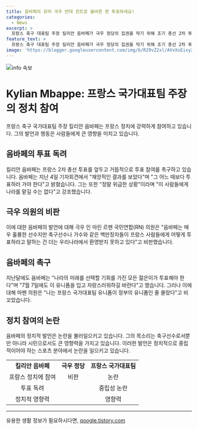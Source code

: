 ```yaml
---
title: 음바페의 유머 극우 반대 힌트로 올바른 편 투표하세요!
categories:
  - News
excerpt: >
  프랑스 축구 대표팀 주장 킬리안 음바페가 극우 정당의 집권을 막기 위해 조기 총선 2차 투표 참여를 촉구했다. 유로 2024 대회를 앞둔 음바페는 재앙적인 결과를 우려하며 투표 참여를 호소했고, 이에 극우 의원은 음바페의 발언을 비판했다. 음바페는 청소년들에게 투표 참여를 촉구하며 정치적 입장을 선언하고, 이에 대한 논란이 계속되고 있다.
feature_text: >
  프랑스 축구 대표팀 주장 킬리안 음바페가 극우 정당의 집권을 막기 위해 조기 총선 2차 투표 참여를 촉구했다. 유로 2024 대회를 앞둔 음바페는 재앙적인 결과를 우려하며 투표 참여를 호소했고, 이에 극우 의원은 음바페의 발언을 비판했다. 음바페는 청소년들에게 투표 참여를 촉구하며 정치적 입장을 선언하고, 이에 대한 논란이 계속되고 있다.
image: 'https://blogger.googleusercontent.com/img/b/R29vZ2xl/AVvXsEixyZcFfHzMRdzZMjFBmAUKJYCLCGyLL1o632UiGVXcaFdKo_bkvkuCioo0uUKlGfBVcT3P84aROyZIXSBEx3Aw5nCQ3pTgDom1WDC4m8eifvWiAmWEEVb4x6G_l8C0QH225ldMjyaFvpxGEBGNO37VmDTDMHGhJPq73UglMfDca1-0aw/s1600/blogspot.png'
---
```


<p><img src="https://blogger.googleusercontent.com/img/b/R29vZ2xl/AVvXsEixyZcFfHzMRdzZMjFBmAUKJYCLCGyLL1o632UiGVXcaFdKo_bkvkuCioo0uUKlGfBVcT3P84aROyZIXSBEx3Aw5nCQ3pTgDom1WDC4m8eifvWiAmWEEVb4x6G_l8C0QH225ldMjyaFvpxGEBGNO37VmDTDMHGhJPq73UglMfDca1-0aw/s1600/blogspot.png" alt="info 속보" /></p>

<h1>Kylian Mbappe: 프랑스 국가대표팀 주장의 정치 참여</h1>

<p data-ke-size="size16">프랑스 축구 국가대표팀 주장 킬리안 음바페는 프랑스 정치에 강력하게 참여하고 있습니다. 그의 발언과 행동은 사람들에게 큰 영향을 미치고 있습니다.</p>

<h2 data-ke-size="size26">음바페의 투표 독려</h2>

<p data-ke-size="size16">킬리안 음바페는 프랑스 2차 총선 투표를 앞두고 거듭적으로 투표 참여를 촉구하고 있습니다. 음바페는 지난 4일 기자회견에서 "재앙적인 결과를 보았다"며 "그 어느 때보다 투표하러 가야 한다"고 밝혔습니다. 그는 또한 "정말 위급한 상황"이라며 "이 사람들에게 나라를 맡길 수는 없다"고 강조했습니다.</p>

<h2 data-ke-size="size26">극우 의원의 비판</h2>

<p data-ke-size="size16">이에 대한 음바페의 발언에 대해 극우 인 마린 르펜 국민연합(RN) 의원은 "음바페는 매우 훌륭한 선수지만 축구선수나 가수와 같은 백만장자들이 프랑스 사람들에게 어떻게 투표하라고 말하는 건 더는 우리나라에서 환영받지 못하고 있다"고 비판했습니다.</p>

<h2 data-ke-size="size26">음바페의 촉구</h2>

<p data-ke-size="size16">지난달에도 음바페는 "나라의 미래를 선택할 기회를 가진 모든 젊은이가 투표해야 한다"며 "7월 7일에도 이 유니폼을 입고 자랑스러워하길 바란다"고 했습니다. 그러나 이에 대해 마펜 의원은 "나는 프랑스 국가대표팀 유니폼이 정부의 유니폼인 줄 몰랐다"고 비꼬았습니다.</p>

<h2 data-ke-size="size26">정치 참여의 논란</h2>

<p data-ke-size="size16">음바페의 정치적 발언은 논란을 불러일으키고 있습니다. 그의 목소리는 축구선수로서뿐만 아니라 시민으로서도 큰 영향력을 가지고 있습니다. 이러한 발언은 정치적으로 중립적이어야 하는 스포츠 분야에서 논란을 일으키고 있습니다.</p>

<table>
  <tr>
    <td style="text-align: center; height: 17px;"><b>킬리안 음바페</b></td>
    <td style="text-align: center; height: 17px;"><b>극우 정당</b></td>
    <td style="text-align: center; height: 17px;"><b>프랑스 국가대표팀</b></td>
  </tr>
  <tr>
    <td style="text-align: center;">프랑스 정치에 참여</td>
    <td style="text-align: center;">비판</td>
    <td style="text-align: center;">논란</td>
  </tr>
  <tr>
    <td style="text-align: center;">투표 독려</td>
    <td style="text-align: center;"></td>
    <td style="text-align: center;">중립성 논란</td>
  </tr>
  <tr>
    <td style="text-align: center;">정치적 영향력</td>
    <td style="text-align: center;"></td>
    <td style="text-align: center;">영향력</td>
  </tr>
</table>

<hr>
유용한 생활 정보가 필요하시다면, <a href="https://qoogle.tistory.com" rel="dofollow">qoogle.tistory.com</a>


